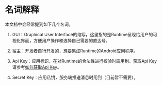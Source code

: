 # 名词解释

本文档中会经常提到如下几个名词。


1. GUI：Graphical User Interface的缩写，这里指的是Runtime呈现给用户的可视化界面，方便用户操作和选择自己需要的直达号。

2. 宿主：开发者自行开发的，想要集成Runtime的Android应用程序。

3. Api Key：应用标识，在对Runtime的合法性进行校验时需用到。获取Api Key请参考[如何获取Api Key](/runtime/introduction/get_api_key)。

4. Secret Key：应用私钥，服务端推送消息时用到（目前暂不需要）。

